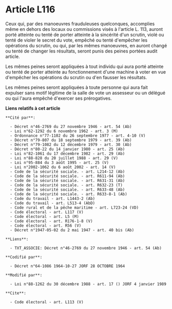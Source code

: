 # Article L116

Ceux qui, par des manoeuvres frauduleuses quelconques, accomplies même en dehors des locaux ou commissions visés à l'article
L. 113, auront porté atteinte ou tenté de porter atteinte à la sincérité d'un scrutin, violé ou tenté de violer le secret du
vote, empêché ou tenté d'empêcher les opérations du scrutin, ou qui, par les mêmes manoeuvres, en auront changé ou tenté de
changer les résultats, seront punis des peines portées audit article. 

Les mêmes peines seront appliquées à tout individu qui aura porté atteinte ou tenté de porter atteinte au fonctionnement
d'une machine à voter en vue d'empêcher les opérations du scrutin ou d'en fausser les résultats. 

Les mêmes peines seront appliquées à toute personne qui aura fait expulser sans motif légitime de la salle de vote un
assesseur ou un délégué ou qui l'aura empêché d'exercer ses prérogatives.

**Liens relatifs à cet article**

	**Cité par**:

	  - Décret n°46-2769 du 27 novembre 1946 - art. 54 (Ab)
	  - Loi n°62-1292 du 6 novembre 1962 - art. 3 (M)
	  - Ordonnance n°77-1102 du 26 septembre 1977 - art. 4-10 (V)
	  - Décret n°79-807 du 18 septembre 1979 - art. 39 (Ab)
	  - Décret n°79-1082 du 12 décembre 1979 - art. 30 (Ab)
	  - Décret n°80-22 du 14 janvier 1980 - art. 25 (Ab)
	  - Loi n°82-1061 du 17 décembre 1982 - art. 29 (Ab)
	  - Loi n°88-828 du 20 juillet 1988 - art. 29 (V)
	  - Loi n°95-884 du 3 août 1995 - art. 25 (V)
	  - Loi n°2002-1062 du 6 août 2002 - art. 14 (V)
	  - Code de la sécurité sociale. - art. L214-12 (Ab)
	  - Code de la sécurité sociale. - art. R611-94 (Ab)
	  - Code de la sécurité sociale. - art. R631-31 (Ab)
	  - Code de la sécurité sociale. - art. R632-23 (T)
	  - Code de la sécurité sociale. - art. R633-48 (Ab)
	  - Code de la sécurité sociale. - art. R633-8-1 (Ab)
	  - Code du travail - art. L1443-2 (Ab)
	  - Code du travail - art. L513-4 (AbD)
	  - Code rural et de la pêche maritime - art. L723-24 (VD)
	  - Code électoral - art. L117 (V)
	  - Code électoral - art. L5 (M)
	  - Code électoral - art. R176-1-8 (V)
	  - Code électoral - art. R56 (V)
	  - Décret n°1947-05-02 du 2 mai 1947 - art. 40 bis (Ab)

	**Liens**:

	  - TXT_ASSOCIE: Décret n°46-2769 du 27 novembre 1946 - art. 54 (Ab)

	**Codifié par**:

	  - Décret n°64-1086 1964-10-27 JORF 28 OCTOBRE 1964

	**Modifié par**:

	  - Loi n°88-1262 du 30 décembre 1988 - art. 17 () JORF 4 janvier 1989

	**Cite**:

	  - Code électoral - art. L113 (V)
